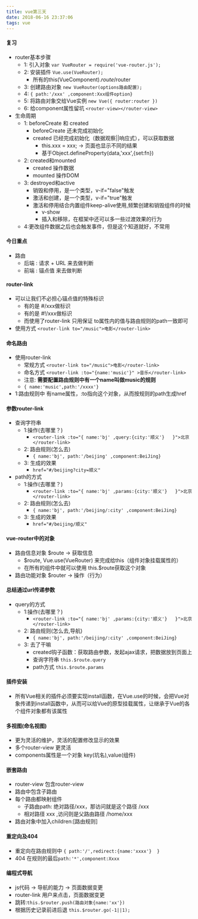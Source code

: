 ```yaml
---
title: vue第三天
date: 2018-06-16 23:37:06
tags: vue
---
```

#### 复习
* router基本步骤
    - 1: 引入对象 `var VueRouter = require('vue-router.js');`
    - 2: 安装插件 `Vue.use(VueRouter);`
        + 所有的this(VueComponent).$route/$router
    - 3: 创建路由对象 `new VueRouter(options路由配置);`
    - 4: ` { path:'/xxx' ,component:Xxx组件option}  `
    - 5: 将路由对象交给Vue实例 `new Vue({ router:router })`
    - 6: 给component属性留坑 `<router-view></router-view>`
* 生命周期
    - 1: beforeCreate 和 created
        + beforeCreate 还未完成初始化
        + created 已经完成初始化（数据观察||响应式），可以获取数据
            * this.xxx = xxx;  ->  页面也显示不同的结果
            * 基于Object.defineProperty(data,'xxx',{set:fn})
    - 2: created和mounted
        +  created 操作数据
        +  mounted 操作DOM
    - 3: destroyed和active
        + 销毁和停用，是一个类型，v-if="false"触发
        + 激活和创建，是一个类型，v-if="true"触发
        + 激活和停用结合内置组件keep-alive使用,频繁创建和销毁组件的时候
            * v-show
            * 插入和移除，在框架中还可以多一些过渡效果的行为
    - 4:更改组件数据之后也会触发事件，但是这个知道就好，不常用

#### 今日重点
* 路由
    - 后端 : 请求 + URL 来去做判断
    - 前端 : 锚点值 来去做判断
    
#### router-link
* 可以让我们不必担心锚点值的特殊标识
    - 有的是 #/xxx做标识
    - 有的是 #!/xxx做标识
    - 而使用了router-link 只用保证 to属性内的值与路由规则的path一致即可
* 使用方式 `<router-link to="/music">电影</router-link>`

#### 命名路由
* 使用router-link
    - 常规方式 `<router-link to="/music">电影</router-link>`
    - 命名方式 `<router-link :to="{name:'music'}" >音乐</router-link>  `
    - 注意: __需要配置路由规则中有一个name叫做music的规则__
    - ` { name:'music',path:'/xxxx'}  `
* 1:路由规则中 有name属性，:to指向这个对象，从而按规则的path生成href


#### 参数router-link
* 查询字符串
    - 1:操作(去哪里？)
        + `<router-link :to="{ name:'bj' ,query:{city:'顺义'}   }">北京</router-link>`
    - 2: 路由规则(怎么去)
        + `{ name:'bj', path:'/beijing' ,component:BeiJing}`
    - 3: 生成的效果
        + `href="#/beijing?city=顺义" `
* path的方式
    - 1:操作(去哪里？)
        + `<router-link :to="{ name:'bj' ,params:{city:'顺义'}   }">北京</router-link>`
    - 2: 路由规则(怎么去)
        + `{ name:'bj', path:'/beijing/:city' ,component:BeiJing}`
    - 3: 生成的效果
        + `href="#/beijing/顺义" `


#### vue-router中的对象
* 路由信息对象 $route -> 获取信息
    - $route, Vue.use(VueRouter) 来完成给this（组件对象挂载属性的）
    - 在所有的组件中就可以使用 this.$route获取这个对象
* 路由功能对象 $router -> 操作（行为）


#### 总结通过url传递参数
* query的方式
    - 1:操作(去哪里？)
        + `<router-link :to="{ name:'bj' ,params:{city:'顺义'}   }">北京</router-link>`
    - 2: 路由规则(怎么去,导航)
        + `{ name:'bj', path:'/beijing/:city' ,component:BeiJing}`
    - 3: 去了干嘛
        + created钩子函数：获取路由参数，发起ajax请求，把数据放到页面上
        + 查询字符串 `this.$route.query`
        + path方式 `this.$route.params`

#### 插件安装
* 所有Vue相关的插件必须要实现install函数，在Vue.use的时候，会把Vue对象传递到install函数中，从而可以给Vue的原型挂载属性，让继承于Vue的各个组件对象都有该属性

#### 多视图(命名视图)
* 更为灵活的维护，灵活的配置修改显示的效果
* 多个router-view 更灵活
* components属性是一个对象 key(坑名),value(组件)

#### 嵌套路由
* router-view 包含router-view
* 路由中包含子路由
* 每个路由都映射组件
    - 子路由path:  绝对路径/xxx，那访问就是这个路径 /xxx
    - 相对路径 xxx  ,访问则是父路由路径 /home/xxx
* 路由对象中加入children:[路由规则]

#### 重定向及404
* 重定向在路由规则中 `{ path:'/',redirect:{name:'xxxx'}  }`
* 404 在规则的最后`path:'*',component:Xxxx`

#### 编程式导航
* js代码 -> 导航的能力 -> 页面数据变更
* router-link 用户来点击，页面数据变更
* 跳转:`this.$router.push(路由对象{name:'xx'})`
* 根据历史记录前进后退 `this.$router.go(-1||1);`